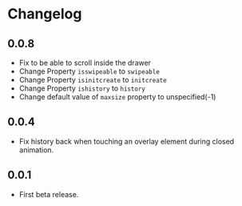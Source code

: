 # Changelog

## 0.0.8

* Fix to be able to scroll inside the drawer 
* Change Property `isswipeable` to `swipeable`
* Change Property `isinitcreate` to `initcreate`
* Change Property `ishistory` to `history`
* Change default value of `maxsize` property to unspecified(-1)

## 0.0.4

* Fix history back when touching an overlay element during closed animation.

## 0.0.1

* First beta release.
